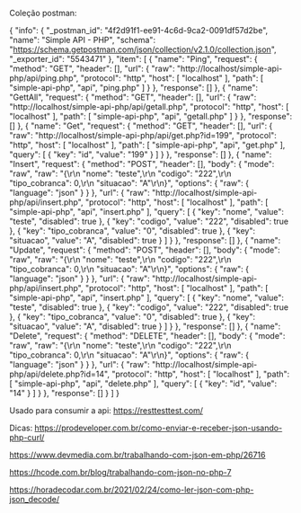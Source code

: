 Coleção postman:

{
	"info": {
		"_postman_id": "4f2d91f1-ee91-4c6d-9ca2-0091df57d2be",
		"name": "Simple API - PHP",
		"schema": "https://schema.getpostman.com/json/collection/v2.1.0/collection.json",
		"_exporter_id": "5543471"
	},
	"item": [
		{
			"name": "Ping",
			"request": {
				"method": "GET",
				"header": [],
				"url": {
					"raw": "http://localhost/simple-api-php/api/ping.php",
					"protocol": "http",
					"host": [
						"localhost"
					],
					"path": [
						"simple-api-php",
						"api",
						"ping.php"
					]
				}
			},
			"response": []
		},
		{
			"name": "GettAll",
			"request": {
				"method": "GET",
				"header": [],
				"url": {
					"raw": "http://localhost/simple-api-php/api/getall.php",
					"protocol": "http",
					"host": [
						"localhost"
					],
					"path": [
						"simple-api-php",
						"api",
						"getall.php"
					]
				}
			},
			"response": []
		},
		{
			"name": "Get",
			"request": {
				"method": "GET",
				"header": [],
				"url": {
					"raw": "http://localhost/simple-api-php/api/get.php?id=199",
					"protocol": "http",
					"host": [
						"localhost"
					],
					"path": [
						"simple-api-php",
						"api",
						"get.php"
					],
					"query": [
						{
							"key": "id",
							"value": "199"
						}
					]
				}
			},
			"response": []
		},
		{
			"name": "Insert",
			"request": {
				"method": "POST",
				"header": [],
				"body": {
					"mode": "raw",
					"raw": "{\r\n  \"nome\": \"teste\",\r\n  \"codigo\": \"222\",\r\n  \"tipo_cobranca\": 0,\r\n  \"situacao\": \"A\"\r\n}",
					"options": {
						"raw": {
							"language": "json"
						}
					}
				},
				"url": {
					"raw": "http://localhost/simple-api-php/api/insert.php",
					"protocol": "http",
					"host": [
						"localhost"
					],
					"path": [
						"simple-api-php",
						"api",
						"insert.php"
					],
					"query": [
						{
							"key": "nome",
							"value": "teste",
							"disabled": true
						},
						{
							"key": "codigo",
							"value": "222",
							"disabled": true
						},
						{
							"key": "tipo_cobranca",
							"value": "0",
							"disabled": true
						},
						{
							"key": "situacao",
							"value": "A",
							"disabled": true
						}
					]
				}
			},
			"response": []
		},
		{
			"name": "Update",
			"request": {
				"method": "POST",
				"header": [],
				"body": {
					"mode": "raw",
					"raw": "{\r\n  \"nome\": \"teste\",\r\n  \"codigo\": \"222\",\r\n  \"tipo_cobranca\": 0,\r\n  \"situacao\": \"A\"\r\n}",
					"options": {
						"raw": {
							"language": "json"
						}
					}
				},
				"url": {
					"raw": "http://localhost/simple-api-php/api/insert.php",
					"protocol": "http",
					"host": [
						"localhost"
					],
					"path": [
						"simple-api-php",
						"api",
						"insert.php"
					],
					"query": [
						{
							"key": "nome",
							"value": "teste",
							"disabled": true
						},
						{
							"key": "codigo",
							"value": "222",
							"disabled": true
						},
						{
							"key": "tipo_cobranca",
							"value": "0",
							"disabled": true
						},
						{
							"key": "situacao",
							"value": "A",
							"disabled": true
						}
					]
				}
			},
			"response": []
		},
		{
			"name": "Delete",
			"request": {
				"method": "DELETE",
				"header": [],
				"body": {
					"mode": "raw",
					"raw": "{\r\n  \"nome\": \"teste\",\r\n  \"codigo\": \"222\",\r\n  \"tipo_cobranca\": 0,\r\n  \"situacao\": \"A\"\r\n}",
					"options": {
						"raw": {
							"language": "json"
						}
					}
				},
				"url": {
					"raw": "http://localhost/simple-api-php/api/delete.php?id=14",
					"protocol": "http",
					"host": [
						"localhost"
					],
					"path": [
						"simple-api-php",
						"api",
						"delete.php"
					],
					"query": [
						{
							"key": "id",
							"value": "14"
						}
					]
				}
			},
			"response": []
		}
	]
}





Usado para consumir a api:
https://resttesttest.com/


Dicas:
https://prodeveloper.com.br/como-enviar-e-receber-json-usando-php-curl/

https://www.devmedia.com.br/trabalhando-com-json-em-php/26716

https://hcode.com.br/blog/trabalhando-com-json-no-php-7

https://horadecodar.com.br/2021/02/24/como-ler-json-com-php-json_decode/

